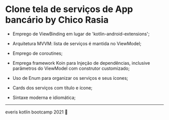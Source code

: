 # Clone tela de serviços de App bancário by Chico Rasia



- Emprego de ViewBinding em lugar de 'kotlin-android-extensions';

- Arquitetura MVVM: lista de serviços é mantida no ViewModel;

- Emprego de coroutines;

- Emprega framework Koin para Injeção de dependências, inclusive parâmetros do ViewModel com construtor customizado;

- Uso de Enum para organizar os serviços e seus ícones;

- Cards dos serviços com título e ícone;

- Sintaxe moderna e idiomática;

  

***

everis kotlin bootcamp 2021 :green_heart:
